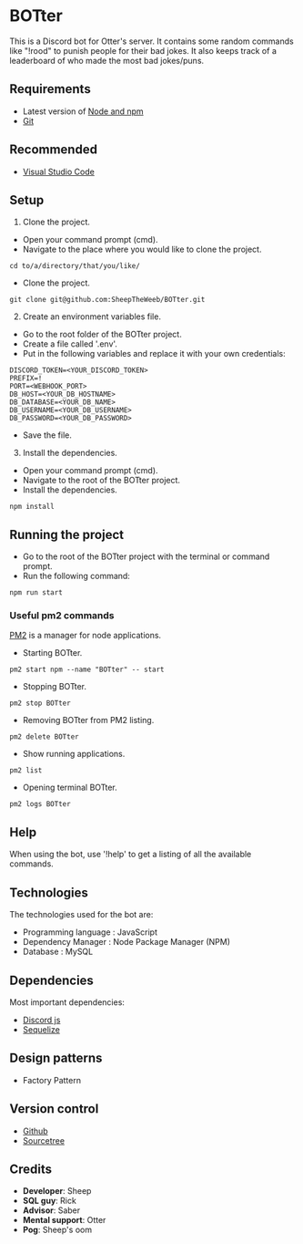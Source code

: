 # BOTter
This is a Discord bot for Otter's server. It contains some random commands like "!rood" to punish people for their bad jokes. It also keeps track of a leaderboard of who made the most bad jokes/puns.

## Requirements
- Latest version of [Node and npm](https://nodejs.org/en/)
- [Git](https://git-scm.com/)

## Recommended
- [Visual Studio Code](https://code.visualstudio.com/)

## Setup
1. Clone the project.
- Open your command prompt (cmd).
- Navigate to the place where you would like to clone the project.
```
cd to/a/directory/that/you/like/
```
- Clone the project.
```
git clone git@github.com:SheepTheWeeb/BOTter.git
```

2. Create an environment variables file.
- Go to the root folder of the BOTter project.
- Create a file called '.env'.
- Put in the following variables and replace it with your own credentials:
```
DISCORD_TOKEN=<YOUR_DISCORD_TOKEN>
PREFIX=!
PORT=<WEBHOOK_PORT>
DB_HOST=<YOUR_DB_HOSTNAME>
DB_DATABASE=<YOUR_DB_NAME>
DB_USERNAME=<YOUR_DB_USERNAME>
DB_PASSWORD=<YOUR_DB_PASSWORD>
```
- Save the file.

3. Install the dependencies.
- Open your command prompt (cmd).
- Navigate to the root of the BOTter project.
- Install the dependencies.
```
npm install
```

## Running the project
- Go to the root of the BOTter project with the terminal or command prompt.
- Run the following command:
```
npm run start
```
### Useful pm2 commands
[PM2](https://pm2.keymetrics.io/) is a manager for node applications.
- Starting BOTter.
```
pm2 start npm --name "BOTter" -- start
```
- Stopping BOTter.
```
pm2 stop BOTter
```
- Removing BOTter from PM2 listing.
```
pm2 delete BOTter
```
- Show running applications.
```
pm2 list
```
- Opening terminal BOTter.
```
pm2 logs BOTter
```

## Help
When using the bot, use '!help' to get a listing of all the available commands.

## Technologies
The technologies used for the bot are:
- Programming language : JavaScript
- Dependency Manager : Node Package Manager (NPM)
- Database : MySQL

## Dependencies
Most important dependencies:
- [Discord js](https://discord.js.org/#/)
- [Sequelize](https://sequelize.org/)

## Design patterns
- Factory Pattern

## Version control
- [Github](https://github.com/)
- [Sourcetree](https://www.sourcetreeapp.com/)

## Credits
- **Developer**: Sheep
- **SQL guy**: Rick
- **Advisor**: Saber
- **Mental support**: Otter
- **Pog**: Sheep's oom